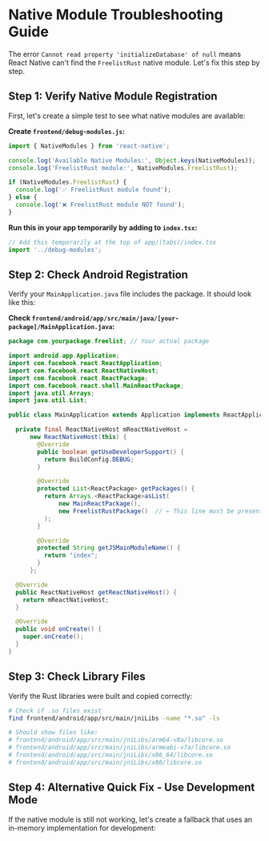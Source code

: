 # Native Module Troubleshooting Guide

The error `Cannot read property 'initializeDatabase' of null` means React Native can't find the `FreelistRust` native module. Let's fix this step by step.

## Step 1: Verify Native Module Registration

First, let's create a simple test to see what native modules are available:

**Create `frontend/debug-modules.js`:**
```javascript
import { NativeModules } from 'react-native';

console.log('Available Native Modules:', Object.keys(NativeModules));
console.log('FreelistRust module:', NativeModules.FreelistRust);

if (NativeModules.FreelistRust) {
  console.log('✅ FreelistRust module found');
} else {
  console.log('❌ FreelistRust module NOT found');
}
```

**Run this in your app temporarily by adding to `index.tsx`:**
```typescript
// Add this temporarily at the top of app/(tabs)/index.tsx
import '../debug-modules';
```

## Step 2: Check Android Registration

Verify your `MainApplication.java` file includes the package. It should look like this:

**Check `frontend/android/app/src/main/java/[your-package]/MainApplication.java`:**
```java
package com.yourpackage.freelist; // Your actual package

import android.app.Application;
import com.facebook.react.ReactApplication;
import com.facebook.react.ReactNativeHost;
import com.facebook.react.ReactPackage;
import com.facebook.react.shell.MainReactPackage;
import java.util.Arrays;
import java.util.List;

public class MainApplication extends Application implements ReactApplication {

  private final ReactNativeHost mReactNativeHost =
      new ReactNativeHost(this) {
        @Override
        public boolean getUseDeveloperSupport() {
          return BuildConfig.DEBUG;
        }

        @Override
        protected List<ReactPackage> getPackages() {
          return Arrays.<ReactPackage>asList(
              new MainReactPackage(),
              new FreelistRustPackage()  // ← This line must be present
          );
        }

        @Override
        protected String getJSMainModuleName() {
          return "index";
        }
      };

  @Override
  public ReactNativeHost getReactNativeHost() {
    return mReactNativeHost;
  }

  @Override
  public void onCreate() {
    super.onCreate();
  }
}
```

## Step 3: Check Library Files

Verify the Rust libraries were built and copied correctly:

```bash
# Check if .so files exist
find frontend/android/app/src/main/jniLibs -name "*.so" -ls

# Should show files like:
# frontend/android/app/src/main/jniLibs/arm64-v8a/libcore.so
# frontend/android/app/src/main/jniLibs/armeabi-v7a/libcore.so
# frontend/android/app/src/main/jniLibs/x86_64/libcore.so
# frontend/android/app/src/main/jniLibs/x86/libcore.so
```

## Step 4: Alternative Quick Fix - Use Development Mode

If the native module is still not working, let's create a fallback that uses an in-memory implementation for development:
